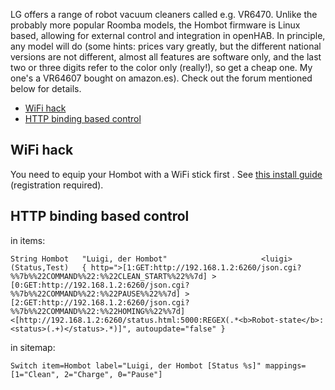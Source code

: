 LG offers a range of robot vacuum cleaners called e.g. VR6470.
Unlike the probably more popular Roomba models, the Hombot firmware is Linux based, allowing for external control and integration in openHAB.
In principle, any model will do (some hints: prices vary greatly, but the different national versions are not different, almost all features are software only, and the last two or three digits refer to the color only (really!), so get a cheap one. My one's a VR64607 bought on amazon.es). Check out the forum mentioned below for details.


* [WiFi hack](#wifi-hack)
* [HTTP binding based control](#HTTP-binding-based-control)

## WiFi hack
You need to equip your Hombot with a WiFi stick first .
See [this install guide](http://www.roboter-forum.com/showthread.php?10009-LG-Hombot-3-0-%28VR6260-VR6270-VR6340%29-WLAN-Steuerung-per-Weboberfl%E4che&p=107354&viewfull=1#post107354) (registration required).

## HTTP binding based control
in items:

``String Hombot   "Luigi, der Hombot"                     <luigi>         (Status,Test)   { http=">[1:GET:http://192.168.1.2:6260/json.cgi?%%7b%%22COMMAND%%22:%%22CLEAN_START%%22%%7d] >[0:GET:http://192.168.1.2:6260/json.cgi?%%7b%%22COMMAND%%22:%%22PAUSE%%22%%7d] >[2:GET:http://192.168.1.2:6260/json.cgi?%%7b%%22COMMAND%%22:%%22HOMING%%22%%7d] <[http://192.168.1.2:6260/status.html:5000:REGEX(.*<b>Robot-state</b>: <status>(.+)</status>.*)]", autoupdate="false" }``

in sitemap:

``Switch item=Hombot label="Luigi, der Hombot [Status %s]" mappings=[1="Clean", 2="Charge", 0="Pause"]``
